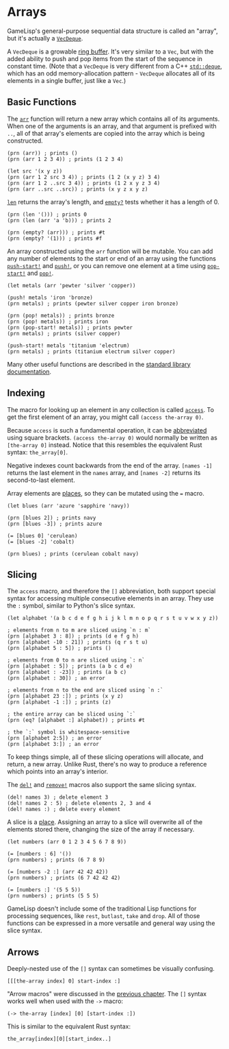 # Arrays

GameLisp's general-purpose sequential data structure is called an "array", but it's actually
a [`VecDeque`].

A `VecDeque` is a growable [ring buffer]. It's very similar to a `Vec`, but with the added ability 
to push and pop items from the start of the sequence in constant time. (Note that a `VecDeque`
is very different from  a C++ [`std::deque`](https://en.cppreference.com/w/cpp/container/deque), 
which has an odd memory-allocation pattern - `VecDeque` allocates all of its elements
in a single buffer, just like a `Vec`.)

[`VecDeque`]: https://doc.rust-lang.org/std/collections/struct.VecDeque.html
[ring buffer]: https://en.wikipedia.org/wiki/Circular_buffer


## Basic Functions

The [`arr`](../std/arr) function will return a new array which contains all of its arguments. 
When one of the arguments is an array, and that argument is prefixed with `..`, all of that 
array's elements are copied into the array which is being constructed. 

	(prn (arr)) ; prints ()
	(prn (arr 1 2 3 4)) ; prints (1 2 3 4)

	(let src '(x y z))
	(prn (arr 1 2 src 3 4)) ; prints (1 2 (x y z) 3 4)
	(prn (arr 1 2 ..src 3 4)) ; prints (1 2 x y z 3 4)
	(prn (arr ..src ..src)) ; prints (x y z x y z)

[`len`](../std/len) returns the array's length, and [`empty?`](../std/empty-p) tests whether it 
has a length of 0.
	
	(prn (len '())) ; prints 0
	(prn (len (arr 'a 'b))) ; prints 2

	(prn (empty? (arr))) ; prints #t
	(prn (empty? '(1))) ; prints #f

An array constructed using the `arr` function will be mutable. You can add any number of elements
to the start or end of an array using the functions [`push-start!`](../std/push-start-mut) and 
[`push!`](../std/push-mut), or you can remove one element at a time using 
[`pop-start!`](../std/pop-start-mut) and [`pop!`](../std/pop-mut).

	(let metals (arr 'pewter 'silver 'copper))

	(push! metals 'iron 'bronze)
	(prn metals) ; prints (pewter silver copper iron bronze)

	(prn (pop! metals)) ; prints bronze
	(prn (pop! metals)) ; prints iron
	(prn (pop-start! metals)) ; prints pewter
	(prn metals) ; prints (silver copper)

	(push-start! metals 'titanium 'electrum)
	(prn metals) ; prints (titanium electrum silver copper)

Many other useful functions are described in the [standard library 
documentation](../std/collections).


## Indexing

The macro for looking up an element in any collection is called [`access`](../std/access). 
To get the first element of an array, you might call `(access the-array 0)`.

Because `access` is such a fundamental operation, it can be
[abbreviated](syntax-and-types.md#abbreviations) using square brackets. `(access the-array 0)`
would normally be written as `[the-array 0]` instead. Notice that this resembles the equivalent
Rust syntax: `the_array[0]`.

Negative indexes count backwards from the end of the array. `[names -1]` returns the last element
in the `names` array, and `[names -2]` returns its second-to-last element.

Array elements are [places](built-in-macros.md#assignment), so they can be mutated using the
`=` macro.
	
	(let blues (arr 'azure 'sapphire 'navy))

	(prn [blues 2]) ; prints navy
	(prn [blues -3]) ; prints azure

	(= [blues 0] 'cerulean)
	(= [blues -2] 'cobalt)

	(prn blues) ; prints (cerulean cobalt navy)


## Slicing

The `access` macro, and therefore the `[]` abbreviation, both support special syntax for accessing
multiple consecutive elements in an array. They use the `:` symbol, similar to Python's slice 
syntax.
	
	(let alphabet '(a b c d e f g h i j k l m n o p q r s t u v w x y z))

	; elements from n to m are sliced using `n : m`
	(prn [alphabet 3 : 8]) ; prints (d e f g h)
	(prn [alphabet -10 : 21]) ; prints (q r s t u)
	(prn [alphabet 5 : 5]) ; prints ()

	; elements from 0 to n are sliced using `: n`
	(prn [alphabet : 5]) ; prints (a b c d e)
	(prn [alphabet : -23]) ; prints (a b c)
	(prn [alphabet : 30]) ; an error

	; elements from n to the end are sliced using `n :`
	(prn [alphabet 23 :]) ; prints (x y z)
	(prn [alphabet -1 :]) ; prints (z)

	; the entire array can be sliced using `:`
	(prn (eq? [alphabet :] alphabet)) ; prints #t

	; the `:` symbol is whitespace-sensitive
	(prn [alphabet 2:5]) ; an error
	(prn [alphabet 3:]) ; an error

To keep things simple, all of these slicing operations will allocate, and return, a new array. 
Unlike Rust, there's no way to produce a reference which points into an array's interior.

The [`del!`](../std/del-mut) and [`remove!`](../std/remove-mut) macros also support the same 
slicing syntax.
	
	(del! names 3) ; delete element 3
	(del! names 2 : 5) ; delete elements 2, 3 and 4
	(del! names :) ; delete every element

A slice is a [place](built-in-macros.md#assignment). Assigning an array to a slice will overwrite
all of the elements stored there, changing the size of the array if necessary.
	
	(let numbers (arr 0 1 2 3 4 5 6 7 8 9))

	(= [numbers : 6] '())
	(prn numbers) ; prints (6 7 8 9)

	(= [numbers -2 :] (arr 42 42 42))
	(prn numbers) ; prints (6 7 42 42 42)

	(= [numbers :] '(5 5 5))
	(prn numbers) ; prints (5 5 5)

GameLisp doesn't include some of the traditional Lisp functions for processing sequences, like 
`rest`, `butlast`, `take` and `drop`. All of those functions can be expressed in a more versatile 
and general way using the slice syntax.


## Arrows

Deeply-nested use of the `[]` syntax can sometimes be visually confusing.

	[[[the-array index] 0] start-index :]

"Arrow macros" were discussed in the [previous chapter](built-in-macros.md#arrows). The `[]`
syntax works well when used with the `->` macro:
	
	(-> the-array [index] [0] [start-index :])

This is similar to the equivalent Rust syntax:

	the_array[index][0][start_index..]
